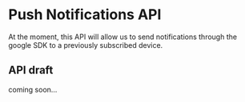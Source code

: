 # Push Notifications API

At the moment, this API will allow us to send notifications through the google SDK to a previously subscribed device.

## API draft

coming soon...

